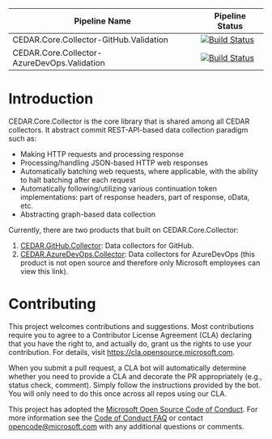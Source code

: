 | Pipeline Name | Pipeline Status |
| ------------- | --------------- |
| CEDAR.Core.Collector-GitHub.Validation | [![Build Status](https://dev.azure.com/mseng/Domino/_apis/build/status/CloudMine/Pipelines/GitHub/Collectors/CEDAR.Core.Collector-GitHub.Validation?repoName=microsoft%2FCEDAR.Core.Collector&branchName=main)](https://dev.azure.com/mseng/Domino/_build/latest?definitionId=10590&repoName=microsoft%2FCEDAR.Core.Collector&branchName=main) |
| CEDAR.Core.Collector-AzureDevOps.Validation | [![Build Status](https://dev.azure.com/mseng/Domino/_apis/build/status/CloudMine/Pipelines/Azure%20DevOps/Collectors/vKivanc/CEDAR.Core.Collector-AzureDevOps.Validation?repoName=microsoft%2FCEDAR.Core.Collector&branchName=main)](https://dev.azure.com/mseng/Domino/_build/latest?definitionId=10568&repoName=microsoft%2FCEDAR.Core.Collector&branchName=main) |

# Introduction

CEDAR.Core.Collector is the core library that is shared among all CEDAR collectors. It abstract commit REST-API-based data collection paradigm such as:
* Making HTTP requests and processing response
* Processing/handling JSON-based HTTP web responses
* Automatically batching web requests, where applicable, with the ability to halt batching after each request
* Automatically following/utilizing various continuation token implementations: part of response headers, part of response, oData, etc.
* Abstracting graph-based data collection

Currently, there are two products that built on CEDAR.Core.Collector:
1. [CEDAR.GitHub.Collector](https://github.com/microsoft/CEDAR.GitHub.Collector): Data collectors for GitHub.
2. [CEDAR.AzureDevOps.Collector](https://dev.azure.com/mseng/Domino/_git/CloudMine): Data collectors for AzureDevOps (this product is not open source and therefore only Microsoft employees can view this link).

# Contributing

This project welcomes contributions and suggestions.  Most contributions require you to agree to a
Contributor License Agreement (CLA) declaring that you have the right to, and actually do, grant us
the rights to use your contribution. For details, visit https://cla.opensource.microsoft.com.

When you submit a pull request, a CLA bot will automatically determine whether you need to provide
a CLA and decorate the PR appropriately (e.g., status check, comment). Simply follow the instructions
provided by the bot. You will only need to do this once across all repos using our CLA.

This project has adopted the [Microsoft Open Source Code of Conduct](https://opensource.microsoft.com/codeofconduct/).
For more information see the [Code of Conduct FAQ](https://opensource.microsoft.com/codeofconduct/faq/) or
contact [opencode@microsoft.com](mailto:opencode@microsoft.com) with any additional questions or comments.

